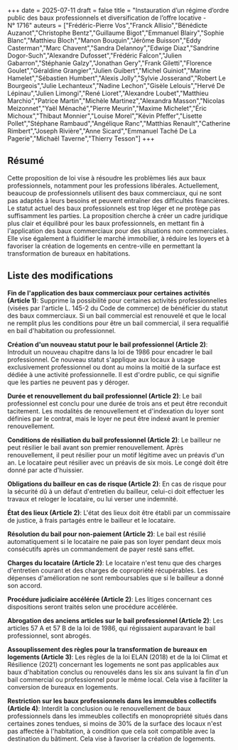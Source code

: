+++
date = 2025-07-11
draft = false
title = "Instauration d’un régime d’ordre public des baux professionnels et diversification de l’offre locative - N° 1716"
auteurs = ["Frédéric-Pierre Vos","Franck Allisio","Bénédicte Auzanot","Christophe Bentz","Guillaume Bigot","Emmanuel Blairy","Sophie Blanc","Matthieu Bloch","Manon Bouquin","Jérôme Buisson","Eddy Casterman","Marc Chavent","Sandra Delannoy","Edwige Diaz","Sandrine Dogor-Such","Alexandre Dufosset","Frédéric Falcon","Julien Gabarron","Stéphanie Galzy","Jonathan Gery","Frank Giletti","Florence Goulet","Géraldine Grangier","Julien Guibert","Michel Guiniot","Marine Hamelet","Sébastien Humbert","Alexis Jolly","Sylvie Josserand","Robert Le Bourgeois","Julie Lechanteux","Nadine Lechon","Gisèle Lelouis","Hervé De Lépinau","Julien Limongi","René Lioret","Alexandre Loubet","Matthieu Marchio","Patrice Martin","Michèle Martinez","Alexandra Masson","Nicolas Meizonnet","Yaël Ménaché","Pierre Meurin","Maxime Michelet","Éric Michoux","Thibaut Monnier","Louise Morel","Kévin Pfeffer","Lisette Pollet","Stéphane Rambaud","Angélique Ranc","Matthias Renault","Catherine Rimbert","Joseph Rivière","Anne Sicard","Emmanuel Taché De La Pagerie","Michaël Taverne","Thierry Tesson"]
+++

## Résumé

Cette proposition de loi vise à résoudre les problèmes liés aux baux professionnels, notamment pour les professions libérales. Actuellement, beaucoup de professionnels utilisent des baux commerciaux, qui ne sont pas adaptés à leurs besoins et peuvent entraîner des difficultés financières. Le statut actuel des baux professionnels est trop léger et ne protège pas suffisamment les parties. La proposition cherche à créer un cadre juridique plus clair et équilibré pour les baux professionnels, en mettant fin à l'application des baux commerciaux pour des situations non commerciales. Elle vise également à fluidifier le marché immobilier, à réduire les loyers et à favoriser la création de logements en centre-ville en permettant la transformation de bureaux en habitations.

## Liste des modifications

**Fin de l'application des baux commerciaux pour certaines activités (Article 1)**: Supprime la possibilité pour certaines activités professionnelles (visées par l'article L. 145-2 du Code de commerce) de bénéficier du statut des baux commerciaux. Si un bail commercial est renouvelé et que le local ne remplit plus les conditions pour être un bail commercial, il sera requalifié en bail d'habitation ou professionnel.

**Création d'un nouveau statut pour le bail professionnel (Article 2)**: Introduit un nouveau chapitre dans la loi de 1986 pour encadrer le bail professionnel. Ce nouveau statut s'applique aux locaux à usage exclusivement professionnel ou dont au moins la moitié de la surface est dédiée à une activité professionnelle. Il est d'ordre public, ce qui signifie que les parties ne peuvent pas y déroger.

**Durée et renouvellement du bail professionnel (Article 2)**: Le bail professionnel est conclu pour une durée de trois ans et peut être reconduit tacitement. Les modalités de renouvellement et d'indexation du loyer sont définies par le contrat, mais le loyer ne peut être indexé avant le premier renouvellement.

**Conditions de résiliation du bail professionnel (Article 2)**: Le bailleur ne peut résilier le bail avant son premier renouvellement. Après renouvellement, il peut résilier pour un motif légitime avec un préavis d'un an. Le locataire peut résilier avec un préavis de six mois. Le congé doit être donné par acte d'huissier.

**Obligations du bailleur en cas de risque (Article 2)**: En cas de risque pour la sécurité dû à un défaut d'entretien du bailleur, celui-ci doit effectuer les travaux et reloger le locataire, ou lui verser une indemnité.

**État des lieux (Article 2)**: L'état des lieux doit être établi par un commissaire de justice, à frais partagés entre le bailleur et le locataire.

**Résolution du bail pour non-paiement (Article 2)**: Le bail est résilié automatiquement si le locataire ne paie pas son loyer pendant deux mois consécutifs après un commandement de payer resté sans effet.

**Charges du locataire (Article 2)**: Le locataire n'est tenu que des charges d'entretien courant et des charges de copropriété récupérables. Les dépenses d'amélioration ne sont remboursables que si le bailleur a donné son accord.

**Procédure judiciaire accélérée (Article 2)**: Les litiges concernant ces dispositions seront traités selon une procédure accélérée.

**Abrogation des anciens articles sur le bail professionnel (Article 2)**: Les articles 57 A et 57 B de la loi de 1986, qui régissaient auparavant le bail professionnel, sont abrogés.

**Assouplissement des règles pour la transformation de bureaux en logements (Article 3)**: Les règles de la loi ELAN (2018) et de la loi Climat et Résilience (2021) concernant les logements ne sont pas applicables aux baux d'habitation conclus ou renouvelés dans les six ans suivant la fin d'un bail commercial ou professionnel pour le même local. Cela vise à faciliter la conversion de bureaux en logements.

**Restriction sur les baux professionnels dans les immeubles collectifs (Article 4)**: Interdit la conclusion ou le renouvellement de baux professionnels dans les immeubles collectifs en monopropriété situés dans certaines zones tendues, si moins de 30% de la surface des locaux n'est pas affectée à l'habitation, à condition que cela soit compatible avec la destination du bâtiment. Cela vise à favoriser la création de logements.

